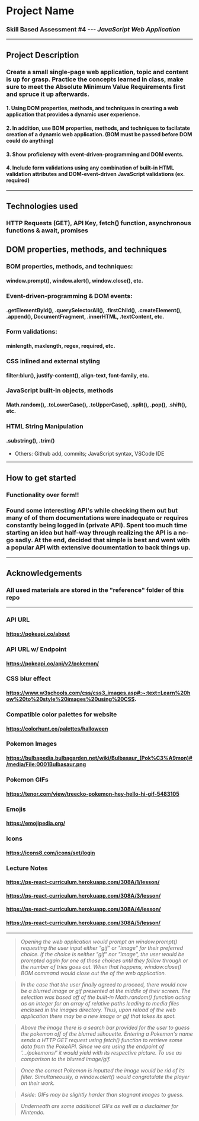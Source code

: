 # Project Name
### Skill Based Assessment #4 --- <em> JavaScript Web Application </em>

- - - - 

## Project Description
### Create a small single-page web application, topic and content is up for grasp. Practice the concepts learned in class, make sure to meet the Absolute Minimum Value Requirements first and spruce it up afterwards.

#### 1. Using DOM properties, methods, and techniques in creating a web application that provides a dynamic user experience. 
#### 2. In addition, use BOM properties, methods, and techniques to facilatate creation of a dynamic web application. (BOM must be passed before DOM could do anything)
#### 3. Show proficiency with event-driven-programming and DOM events.
#### 4. Include form validations using any combination of built-in HTML validation attributes and DOM-event-driven JavaScript validations (ex. required)

- - - -

## Technologies used
### HTTP Requests (GET), API Key, fetch() function, asynchronous functions & await, promises
####

## DOM properties, methods, and techniques
### 
### BOM properties, methods, and techniques:
#### window.prompt(), window.alert(), window.close(), etc.

### Event-driven-programming & DOM events:
#### .getElementById(), .querySelectorAll(), .firstChild(), .createElement(), .append(), DocumentFragment, .innerHTML, .textContent, etc.

### Form validations:
#### minlength, maxlength, regex, required, etc.

### CSS inlined and external styling
#### filter:blur(), justify-content(), align-text, font-family, etc.

### JavaScript built-in objects, methods
#### Math.random(), .toLowerCase(), .toUpperCase(), .split(), .pop(), .shift(), etc.

### HTML String Manipulation
#### .substring(), .trim()

* Others: Github add, commits; JavaScript syntax, VSCode IDE

- - - -

## How to get started
### Functionality over form!!
### Found some interesting API's while checking them out but many of of them documentations were inadequate or requires constantly being logged in (private API). Spent too much time starting an idea but half-way through realizing the API is a no-go sadly. At the end, decided that simple is best and went with a popular API with extensive documentation to back things up.

- - - - 

## Acknowledgements
### All used materials are stored in the "reference" folder of this repo

- - - -

### API URL
#### https://pokeapi.co/about 

### API URL w/ Endpoint
#### https://pokeapi.co/api/v2/pokemon/

### CSS blur effect
#### https://www.w3schools.com/css/css3_images.asp#:~:text=Learn%20how%20to%20style%20images%20using%20CSS.

### Compatible color palettes for website
#### https://colorhunt.co/palettes/halloween

### Pokemon Images
#### https://bulbapedia.bulbagarden.net/wiki/Bulbasaur_(Pok%C3%A9mon)#/media/File:0001Bulbasaur.png

### Pokemon GIFs
#### https://tenor.com/view/treecko-pokemon-hey-hello-hi-gif-5483105 

### Emojis
#### https://emojipedia.org/

### Icons
#### https://icons8.com/icons/set/login

### Lecture Notes
#### https://ps-react-curriculum.herokuapp.com/308A/1/lesson/
#### https://ps-react-curriculum.herokuapp.com/308A/3/lesson/
#### https://ps-react-curriculum.herokuapp.com/308A/4/lesson/
#### https://ps-react-curriculum.herokuapp.com/308A/5/lesson/


- - - -

> <em> Opening the web application would prompt an window.prompt() requesting the user input either "gif" or "image" for their preferred choice. If the choice is neither "gif" nor "image", the user would be prompted again for one of those choices until they follow through or the number of tries goes out. When that happens, window.close() BOM command would close out the of the web application.

> In the case that the user finally agreed to proceed, there would now be a blurred image or gif presented at the middle of their screen. The selection was based off of the built-in Math.random() function acting as an integer for an array of relative paths leading to media files enclosed in the images directory. Thus, upon reload of the web application there may be a new image or gif that takes its spot.

> Above the image there is a search bar provided for the user to guess the pokemon off of the blurred silhouette. Entering a Pokemon's name sends a HTTP GET request using fetch() function to retrieve some data from the PokeAPI. Since we are using the endpoint of '.../pokemons/' it would yield with its respective picture. To use as comparison to the blurred image/gif.

> Once the correct Pokemon is inputted the image would be rid of its filter. Simultaneously, a window.alert() would congratulate the player on their work.

> Aside: GIFs may be slightly harder than stagnant images to guess.

> Underneath are some additional GIFs as well as a disclaimer for Nintendo. </em>


